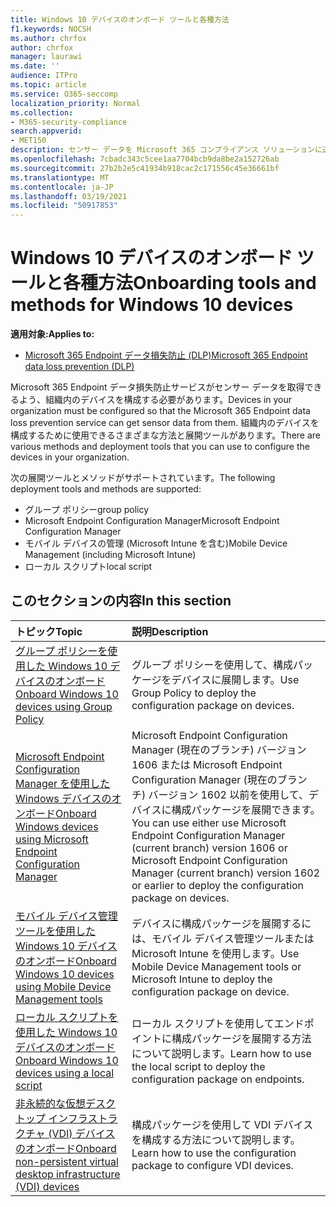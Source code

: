 ```yaml
---
title: Windows 10 デバイスのオンボード ツールと各種方法
f1.keywords: NOCSH
ms.author: chrfox
author: chrfox
manager: laurawi
ms.date: ''
audience: ITPro
ms.topic: article
ms.service: O365-seccomp
localization_priority: Normal
ms.collection:
- M365-security-compliance
search.appverid:
- MET150
description: センサー データを Microsoft 365 コンプライアンス ソリューションに送信できるよう、Windows 10 デバイスをオンボードする
ms.openlocfilehash: 7cbadc343c5cee1aa7704bcb9da8be2a152726ab
ms.sourcegitcommit: 27b2b2e5c41934b918cac2c171556c45e36661bf
ms.translationtype: MT
ms.contentlocale: ja-JP
ms.lasthandoff: 03/19/2021
ms.locfileid: "50917853"
---
```

# <a name="onboarding-tools-and-methods-for-windows-10-devices"></a><span data-ttu-id="ef62b-103">Windows 10 デバイスのオンボード ツールと各種方法</span><span class="sxs-lookup"><span data-stu-id="ef62b-103">Onboarding tools and methods for Windows 10 devices</span></span>

<span data-ttu-id="ef62b-104">**適用対象:**</span><span class="sxs-lookup"><span data-stu-id="ef62b-104">**Applies to:**</span></span>
- [<span data-ttu-id="ef62b-105">Microsoft 365 Endpoint データ損失防止 (DLP)</span><span class="sxs-lookup"><span data-stu-id="ef62b-105">Microsoft 365 Endpoint data loss prevention (DLP)</span></span>](./endpoint-dlp-learn-about.md)

<span data-ttu-id="ef62b-106">Microsoft 365 Endpoint データ損失防止サービスがセンサー データを取得できるよう、組織内のデバイスを構成する必要があります。</span><span class="sxs-lookup"><span data-stu-id="ef62b-106">Devices in your organization must be configured so that the Microsoft 365 Endpoint data loss prevention service can get sensor data from them.</span></span> <span data-ttu-id="ef62b-107">組織内のデバイスを構成するために使用できるさまざまな方法と展開ツールがあります。</span><span class="sxs-lookup"><span data-stu-id="ef62b-107">There are various methods and deployment tools that you can use to configure the devices in your organization.</span></span>

<span data-ttu-id="ef62b-108">次の展開ツールとメソッドがサポートされています。</span><span class="sxs-lookup"><span data-stu-id="ef62b-108">The following deployment tools and methods are supported:</span></span>

- <span data-ttu-id="ef62b-109">グループ ポリシー</span><span class="sxs-lookup"><span data-stu-id="ef62b-109">group policy</span></span>
- <span data-ttu-id="ef62b-110">Microsoft Endpoint Configuration Manager</span><span class="sxs-lookup"><span data-stu-id="ef62b-110">Microsoft Endpoint Configuration Manager</span></span>
- <span data-ttu-id="ef62b-111">モバイル デバイスの管理 (Microsoft Intune を含む)</span><span class="sxs-lookup"><span data-stu-id="ef62b-111">Mobile Device Management (including Microsoft Intune)</span></span>
- <span data-ttu-id="ef62b-112">ローカル スクリプト</span><span class="sxs-lookup"><span data-stu-id="ef62b-112">local script</span></span>

## <a name="in-this-section"></a><span data-ttu-id="ef62b-113">このセクションの内容</span><span class="sxs-lookup"><span data-stu-id="ef62b-113">In this section</span></span>
<span data-ttu-id="ef62b-114">トピック</span><span class="sxs-lookup"><span data-stu-id="ef62b-114">Topic</span></span> | <span data-ttu-id="ef62b-115">説明</span><span class="sxs-lookup"><span data-stu-id="ef62b-115">Description</span></span>
:---|:---
[<span data-ttu-id="ef62b-116">グループ ポリシーを使用した Windows 10 デバイスのオンボード</span><span class="sxs-lookup"><span data-stu-id="ef62b-116">Onboard Windows 10 devices using Group Policy</span></span>](dlp-configure-endpoints-gp.md) | <span data-ttu-id="ef62b-117">グループ ポリシーを使用して、構成パッケージをデバイスに展開します。</span><span class="sxs-lookup"><span data-stu-id="ef62b-117">Use Group Policy to deploy the configuration package on devices.</span></span>
[<span data-ttu-id="ef62b-118">Microsoft Endpoint Configuration Manager を使用した Windows デバイスのオンボード</span><span class="sxs-lookup"><span data-stu-id="ef62b-118">Onboard Windows devices using Microsoft Endpoint Configuration Manager</span></span>](dlp-configure-endpoints-sccm.md) | <span data-ttu-id="ef62b-119">Microsoft Endpoint Configuration Manager (現在のブランチ) バージョン 1606 または Microsoft Endpoint Configuration Manager (現在のブランチ) バージョン 1602 以前を使用して、デバイスに構成パッケージを展開できます。</span><span class="sxs-lookup"><span data-stu-id="ef62b-119">You can use either use Microsoft Endpoint Configuration Manager (current branch) version 1606 or Microsoft Endpoint Configuration Manager (current branch) version 1602 or earlier to deploy the configuration package on devices.</span></span>
[<span data-ttu-id="ef62b-120">モバイル デバイス管理ツールを使用した Windows 10 デバイスのオンボード</span><span class="sxs-lookup"><span data-stu-id="ef62b-120">Onboard Windows 10 devices using Mobile Device Management tools</span></span>](dlp-configure-endpoints-mdm.md) | <span data-ttu-id="ef62b-121">デバイスに構成パッケージを展開するには、モバイル デバイス管理ツールまたは Microsoft Intune を使用します。</span><span class="sxs-lookup"><span data-stu-id="ef62b-121">Use Mobile Device Management tools or Microsoft Intune to deploy the configuration package on device.</span></span>
[<span data-ttu-id="ef62b-122">ローカル スクリプトを使用した Windows 10 デバイスのオンボード</span><span class="sxs-lookup"><span data-stu-id="ef62b-122">Onboard Windows 10 devices using a local script</span></span>](dlp-configure-endpoints-script.md) | <span data-ttu-id="ef62b-123">ローカル スクリプトを使用してエンドポイントに構成パッケージを展開する方法について説明します。</span><span class="sxs-lookup"><span data-stu-id="ef62b-123">Learn how to use the local script to deploy the configuration package on endpoints.</span></span>
[<span data-ttu-id="ef62b-124">非永続的な仮想デスクトップ インフラストラクチャ (VDI) デバイスのオンボード</span><span class="sxs-lookup"><span data-stu-id="ef62b-124">Onboard non-persistent virtual desktop infrastructure (VDI) devices</span></span>](dlp-configure-endpoints-vdi.md) | <span data-ttu-id="ef62b-125">構成パッケージを使用して VDI デバイスを構成する方法について説明します。</span><span class="sxs-lookup"><span data-stu-id="ef62b-125">Learn how to use the configuration package to configure VDI devices.</span></span>